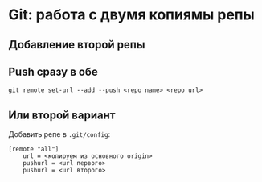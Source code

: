 # Git: работа с двумя копиямы репы

## Добавление второй репы

## Push сразу в обе

```shell
git remote set-url --add --push <repo name> <repo url>
```

## Или второй вариант

Добавить репе в `.git/config`:

```shell
[remote "all"]
	url = <копируем из основного origin>
	pushurl = <url первого>
	pushurl = <url второго>
```